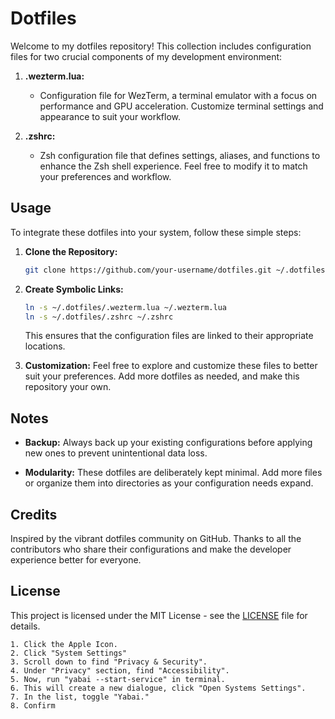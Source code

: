 # Dotfiles

Welcome to my dotfiles repository! This collection includes configuration files for two crucial components of my development environment:

1. **.wezterm.lua:**
   - Configuration file for WezTerm, a terminal emulator with a focus on performance and GPU acceleration. Customize terminal settings and appearance to suit your workflow.

2. **.zshrc:**
   - Zsh configuration file that defines settings, aliases, and functions to enhance the Zsh shell experience. Feel free to modify it to match your preferences and workflow.

## Usage

To integrate these dotfiles into your system, follow these simple steps:

1. **Clone the Repository:**
   ```bash
   git clone https://github.com/your-username/dotfiles.git ~/.dotfiles
   ```

2. **Create Symbolic Links:**
   ```bash
   ln -s ~/.dotfiles/.wezterm.lua ~/.wezterm.lua
   ln -s ~/.dotfiles/.zshrc ~/.zshrc
   ```
   This ensures that the configuration files are linked to their appropriate locations.

3. **Customization:**
   Feel free to explore and customize these files to better suit your preferences. Add more dotfiles as needed, and make this repository your own.

## Notes

- **Backup:** Always back up your existing configurations before applying new ones to prevent unintentional data loss.

- **Modularity:** These dotfiles are deliberately kept minimal. Add more files or organize them into directories as your configuration needs expand.

## Credits

Inspired by the vibrant dotfiles community on GitHub. Thanks to all the contributors who share their configurations and make the developer experience better for everyone.

## License

This project is licensed under the MIT License - see the [LICENSE](LICENSE) file for details.

```
1. Click the Apple Icon. 
2. Click "System Settings"
3. Scroll down to find "Privacy & Security". 
4. Under "Privacy" section, find "Accessibility". 
5. Now, run "yabai --start-service" in terminal. 
6. This will create a new dialogue, click "Open Systems Settings". 
7. In the list, toggle "Yabai."
8. Confirm 
```